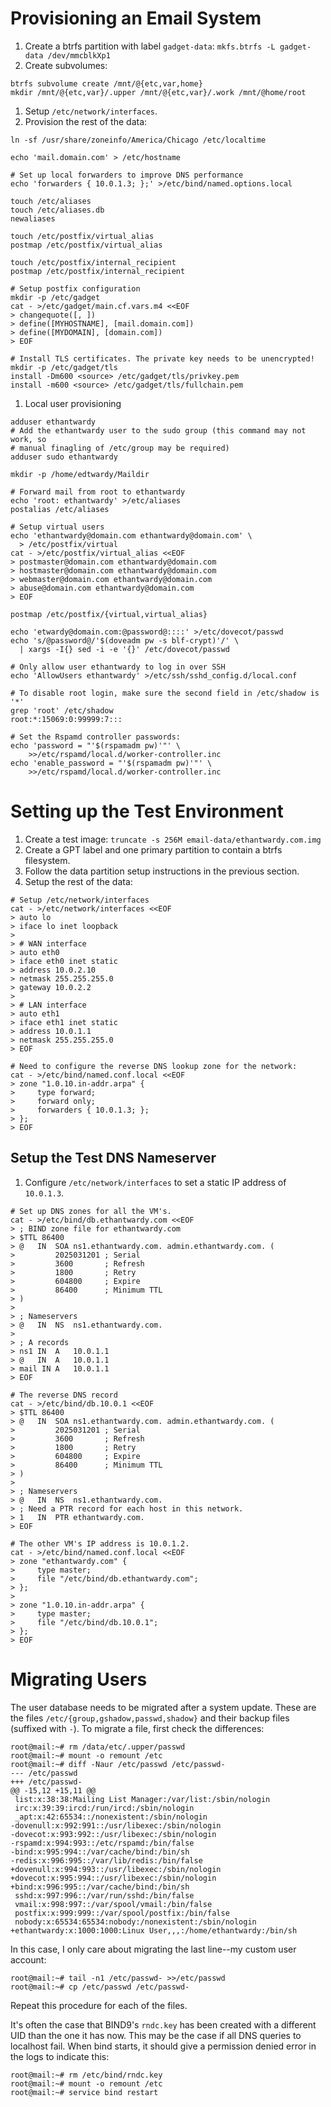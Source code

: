 # Provisioning an Email System

1. Create a btrfs partition with label `gadget-data`:
  `mkfs.btrfs -L gadget-data /dev/mmcblkXp1`
1. Create subvolumes:

```
btrfs subvolume create /mnt/@{etc,var,home}
mkdir /mnt/@{etc,var}/.upper /mnt/@{etc,var}/.work /mnt/@home/root
```

1. Setup `/etc/network/interfaces`.
1. Provision the rest of the data:
```
ln -sf /usr/share/zoneinfo/America/Chicago /etc/localtime

echo 'mail.domain.com' > /etc/hostname

# Set up local forwarders to improve DNS performance
echo 'forwarders { 10.0.1.3; };' >/etc/bind/named.options.local

touch /etc/aliases
touch /etc/aliases.db
newaliases

touch /etc/postfix/virtual_alias
postmap /etc/postfix/virtual_alias

touch /etc/postfix/internal_recipient
postmap /etc/postfix/internal_recipient

# Setup postfix configuration
mkdir -p /etc/gadget
cat - >/etc/gadget/main.cf.vars.m4 <<EOF
> changequote([, ])
> define([MYHOSTNAME], [mail.domain.com])
> define([MYDOMAIN], [domain.com])
> EOF

# Install TLS certificates. The private key needs to be unencrypted!
mkdir -p /etc/gadget/tls
install -Dm600 <source> /etc/gadget/tls/privkey.pem
install -m600 <source> /etc/gadget/tls/fullchain.pem
```

1. Local user provisioning

```
adduser ethantwardy
# Add the ethantwardy user to the sudo group (this command may not work, so
# manual finagling of /etc/group may be required)
adduser sudo ethantwardy

mkdir -p /home/edtwardy/Maildir

# Forward mail from root to ethantwardy
echo 'root: ethantwardy' >/etc/aliases
postalias /etc/aliases

# Setup virtual users
echo 'ethantwardy@domain.com ethantwardy@domain.com' \
  > /etc/postfix/virtual
cat - >/etc/postfix/virtual_alias <<EOF
> postmaster@domain.com ethantwardy@domain.com
> hostmaster@domain.com ethantwardy@domain.com
> webmaster@domain.com ethantwardy@domain.com
> abuse@domain.com ethantwardy@domain.com
> EOF

postmap /etc/postfix/{virtual,virtual_alias}

echo 'etwardy@domain.com:@password@::::' >/etc/dovecot/passwd
echo 's/@password@/'$(doveadm pw -s blf-crypt)'/' \
  | xargs -I{} sed -i -e '{}' /etc/dovecot/passwd

# Only allow user ethantwardy to log in over SSH
echo 'AllowUsers ethantwardy' >/etc/ssh/sshd_config.d/local.conf

# To disable root login, make sure the second field in /etc/shadow is '*'
grep 'root' /etc/shadow
root:*:15069:0:99999:7:::

# Set the Rspamd controller passwords:
echo 'password = "'$(rspamadm pw)'"' \
    >>/etc/rspamd/local.d/worker-controller.inc
echo 'enable_password = "'$(rspamadm pw)'"' \
    >>/etc/rspamd/local.d/worker-controller.inc
```

# Setting up the Test Environment

1. Create a test image: `truncate -s 256M email-data/ethantwardy.com.img`
1. Create a GPT label and one primary partition to contain a btrfs filesystem.
1. Follow the data partition setup instructions in the previous section.
1. Setup the rest of the data:

```
# Setup /etc/network/interfaces
cat - >/etc/network/interfaces <<EOF
> auto lo
> iface lo inet loopback
>
> # WAN interface
> auto eth0
> iface eth0 inet static
> address 10.0.2.10
> netmask 255.255.255.0
> gateway 10.0.2.2
>
> # LAN interface
> auto eth1
> iface eth1 inet static
> address 10.0.1.1
> netmask 255.255.255.0
> EOF

# Need to configure the reverse DNS lookup zone for the network:
cat - >/etc/bind/named.conf.local <<EOF
> zone "1.0.10.in-addr.arpa" {
>     type forward;
>     forward only;
>     forwarders { 10.0.1.3; };
> };
> EOF
```

## Setup the Test DNS Nameserver

1. Configure `/etc/network/interfaces` to set a static IP address of
   `10.0.1.3`.

```
# Set up DNS zones for all the VM's.
cat - >/etc/bind/db.ethantwardy.com <<EOF
> ; BIND zone file for ethantwardy.com
> $TTL 86400
> @   IN  SOA ns1.ethantwardy.com. admin.ethantwardy.com. (
>         2025031201 ; Serial
>         3600       ; Refresh
>         1800       ; Retry
>         604800     ; Expire
>         86400      ; Minimum TTL
> )
>
> ; Nameservers
> @   IN  NS  ns1.ethantwardy.com.
>
> ; A records
> ns1 IN  A   10.0.1.1
> @   IN  A   10.0.1.1
> mail IN A   10.0.1.1
> EOF

# The reverse DNS record
cat - >/etc/bind/db.10.0.1 <<EOF
> $TTL 86400
> @   IN  SOA ns1.ethantwardy.com. admin.ethantwardy.com. (
>         2025031201 ; Serial
>         3600       ; Refresh
>         1800       ; Retry
>         604800     ; Expire
>         86400      ; Minimum TTL
> )
>
> ; Nameservers
> @   IN  NS  ns1.ethantwardy.com.
> ; Need a PTR record for each host in this network.
> 1   IN  PTR ethantwardy.com.
> EOF

# The other VM's IP address is 10.0.1.2.
cat - >/etc/bind/named.conf.local <<EOF
> zone "ethantwardy.com" {
>     type master;
>     file "/etc/bind/db.ethantwardy.com";
> };
>
> zone "1.0.10.in-addr.arpa" {
>     type master;
>     file "/etc/bind/db.10.0.1";
> };
> EOF
```

# Migrating Users

The user database needs to be migrated after a system update. These are the
files `/etc/{group,gshadow,passwd,shadow}` and their backup files (suffixed
with `-`). To migrate a file, first check the differences:

```
root@mail:~# rm /data/etc/.upper/passwd
root@mail:~# mount -o remount /etc
root@mail:~# diff -Naur /etc/passwd /etc/passwd-
--- /etc/passwd
+++ /etc/passwd-
@@ -15,12 +15,11 @@
 list:x:38:38:Mailing List Manager:/var/list:/sbin/nologin
 irc:x:39:39:ircd:/run/ircd:/sbin/nologin
 _apt:x:42:65534::/nonexistent:/sbin/nologin
-dovenull:x:992:991::/usr/libexec:/sbin/nologin
-dovecot:x:993:992::/usr/libexec:/sbin/nologin
-rspamd:x:994:993::/etc/rspamd:/bin/false
-bind:x:995:994::/var/cache/bind:/bin/sh
-redis:x:996:995::/var/lib/redis:/bin/false
+dovenull:x:994:993::/usr/libexec:/sbin/nologin
+dovecot:x:995:994::/usr/libexec:/sbin/nologin
+bind:x:996:995::/var/cache/bind:/bin/sh
 sshd:x:997:996::/var/run/sshd:/bin/false
 vmail:x:998:997::/var/spool/vmail:/bin/false
 postfix:x:999:999::/var/spool/postfix:/bin/false
 nobody:x:65534:65534:nobody:/nonexistent:/sbin/nologin
+ethantwardy:x:1000:1000:Linux User,,,:/home/ethantwardy:/bin/sh
```

In this case, I only care about migrating the last line--my custom user
account:

```
root@mail:~# tail -n1 /etc/passwd- >>/etc/passwd
root@mail:~# cp /etc/passwd /etc/passwd-
```

Repeat this procedure for each of the files.

It's often the case that BIND9's `rndc.key` has been created with a different
UID than the one it has now. This may be the case if all DNS queries to
localhost fail. When bind starts, it should give a permission denied error in
the logs to indicate this:

```
root@mail:~# rm /etc/bind/rndc.key
root@mail:~# mount -o remount /etc
root@mail:~# service bind restart
```
